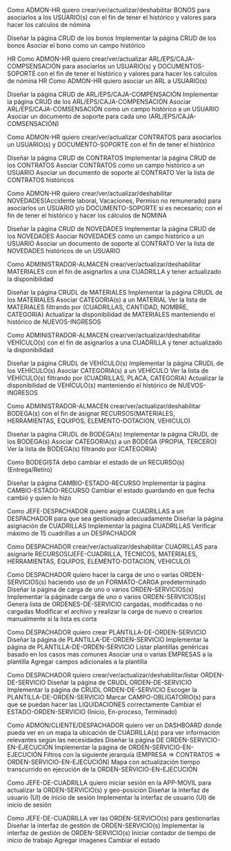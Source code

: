 Como ADMON-HR quiero crear/ver/actualizar/deshabilitar BONOS para asociarlos a los USUARIO(s) con el fin de tener el histórico y valores para hacer los calculos de nómina

Diseñar la página CRUD de los bonos
Implementar la página CRUD de los bonos
Asociar el bono como un campo histórico


HR	Como ADMON-HR quiero crear/ver/actualizar ARL/EPS/CAJA-COMPSENSACIÓN para asociarlos un USUARIO(s) y DOCUMENTOS-SOPORTE con el fin de tener el histórico y valores para hacer los calculos de nómina
HR	Como ADMON-HR quiero asociar un ARL a USUARIO(s)


Diseñar la página CRUD de ARL/EPS/CAJA-COMPENSACIÓN
Implementar la página CRUD de los ARL/EPS/CAJA-COMPENSACIÓN
Asociar ARL/EPS/CAJA-COMSENSACIÓN como un campo histórico a un USUARIO
Asociar un documento de soporte para cada uno (ARL/EPS/CAJA-COMSENSACIÓN)




Como ADMON-HR quiero crear/ver/actualizar CONTRATOS para asociarlos un USUARIO(s) y DOCUMENTO-SOPORTE  con el fin de tener el histórico

Diseñar la página CRUD de CONTRATOS
Implementar la página CRUD de los CONTRATOS
Asociar CONTRATOS como un campo histórico a un USUARIO
Asociar un documento de soporte al CONTRATO
Ver la lista de CONTRATOS históricos


Como ADMON-HR quiero crear/ver/actualizar/deshabilitar NOVEDADES(Accidente laboral, Vacaciones, Permiso no remunerado) para asociarlos un USUARIO y/o DOCUMENTO-SOPORTE si es necesario; con el fin de tener el histórico y hacer los cálculos de NOMINA


Diseñar la página CRUD de NOVEDADES
Implementar la página CRUD de los NOVEDADES
Asociar NOVEDADES como un campo histórico a un USUARIO
Asociar un documento de soporte al CONTRATO
Ver la lista de NOVEDADES históricos de un USUARIO



Como ADMINISTRADOR-ALMACEN crear/ver/actualizar/deshabilitar MATERIALES con el fin de asignarlos a una CUADRILLA y tener actualizado la disponibilidad

Diseñar la página CRUDL de MATERIALES
Implementar la página CRUDL de los MATERIALES
Asociar CATEGORIA(s) a un MATERIAL
Ver la lista de MATERIALES filtrando por (CUADRILLAS, CANTIDAD, NOMBRE, CATEGORIA)
Actualizar la disponibilidad de MATERIALES manteniendo el histórico de NUEVOS-INGRESOS



Como ADMINISTRADOR-ALMACEN crear/ver/actualizar/deshabilitar VEHÍCULO(s) con el fin de asignarlos a una CUADRILLA y tener actualizado la disponibilidad

Diseñar la página CRUDL de VEHÍCULO(s)
Implementar la página CRUDL de los VEHÍCULO(s)
Asociar CATEGORIA(s) a un VEHÍCULO
Ver la lista de VEHÍCULO(s) filtrando por (CUADRILLAS, PLACA, CATEGORIA)
Actualizar la disponibilidad de VEHÍCULO(s) manteniendo el histórico de NUEVOS-INGRESOS



Como ADMINISTRADOR-ALMACEN crear/ver/actualizar/deshabilitar BODEGA(s) con el fin de asignar RECURSOS(MATERIALES, HERRAMIENTAS, EQUIPOS, ELEMENTO-DOTACION, VEHICULO)

Diseñar la página CRUDL de BODEGA(s)
Implementar la página CRUDL de los BODEGA(s)
Asociar CATEGORIA(s) a un BODEGA (PROPIA, TERCERO)
Ver la lista de BODEGA(s) filtrando por (CATEGORIA)


Como BODEGISTA debo cambiar el estado de un RECURSO(s) (Entrega/Retiro)

Diseñar la página CAMBIO-ESTADO-RECURSO
Implementar la página CAMBIO-ESTADO-RECURSO
Cambiar el estado guardando en que fecha cambió y quien lo hizo



Como JEFE-DESPACHADOR quiero asignar CUADRILLAS a un DESPACHADOR para que sea gestionado adecuadamente
Diseñar la página asignación de CUADRILLAS
Implementar la página CUADRILLAS
Verificar máximo de 15 cuadrillas a un DESPACHADOR

Como DESPACHADOR crear/ver/actualizar/deshabilitar CUADRILLAS para asignarle RECURSOS(JEFE-CUADRILLA, TECNICOS, MATERIALES, HERRAMIENTAS, EQUIPOS, ELEMENTO-DOTACION, VEHICULO)



Como DESPACHADOR quiero hacer la carga de uno o varias ORDEN-SERVICIOS(s) haciendo uso de un FORMATO-CARGA predeterminado
Diseñar la página de carga de uno o varios ORDEN-SERVICIOS(s)
Implementar la páginade carga de uno o varios ORDEN-SERVICIOS(s)
Genera lista de ORDENES-DE-SERVICIO cargadas, modificadas o no cargadas
Modificar el archivo y realizar la carga de nuevo o crearlos manualmente si la lista es corta


Como DESPACHADOR quiero crear PLANTILLA-DE-ORDEN-SERVICIO
Diseñar la página de PLANTILLA-DE-ORDEN-SERVICIO 
Implementar la página de PLANTILLA-DE-ORDEN-SERVICIO
Listar plantillas genéricas basado en los casos mas comunes
Asociar una o varias EMPRESAS a la plantilla
Agregar campos adicionales a la plantilla


Como DESPACHADOR quiero crear/ver/actualizar/deshabilitar/listar ORDEN-DE-SERVICIO
Diseñar la página de CRUDL ORDEN-DE-SERVICIO
Implementar la página de CRUDL ORDEN-DE-SERVICIO
Escoger la PLANTILLA-DE-ORDEN-SERVICIO
Marcar CAMPO-OBLIGATORIO(s) para que se puedan hacer las LIQUIDACIONES correctamente
Cambiar el ESTADO-ORDEN-SERVICIO (Inicio, En-proceso, Terminado)



Como ADMON/CLIENTE/DESPACHADOR quiero ver un DASHBOARD donde pueda ver en un mapa la ubicación de CUADRILLA(s) para ver información relevantes según las necesidades
Diseñar la página DE ORDEN-SERVICIO-EN-EJECUCIÓN
Implementar la página de ORDEN-SERVICIO-EN-EJECUCIÓN
Filtros con la siguiente jerarquía (EMPRESA => CONTRATOS => ORDEN-SERVICIO-EN-EJECUCIÓN)
Mapa con actualización tiempo transcurrido en ejecución de la ORDEN-SERVICIO-EN-EJECUCIÓN




Como JEFE-DE-CUADRILLA quiero iniciar sesión en la APP-MOVIL para actualizar la ORDEN-SERVICIO(s) y geo-posición
Diseñar la interfaz de usuario (UI) de inicio de sesión
Implementar la interfaz de usuario (UI) de inicio de sesión


Como JEFE-DE-CUADRILLA ver las ORDEN-SERVICIO(s) para gestionarlas
Diseñar la interfaz de gestión de ORDEN-SERVICIO(s)
Implementar la interfaz de gestión de ORDEN-SERVICIO(s)
Iniciar contador de tiempo de inicio de trabajo
Agregar imagenes
Cambiar el estado

